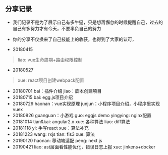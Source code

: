 ## 分享记录

- 我们记录不是为了展示自己有多牛逼，只是想再懈怠的时候提醒自己，过去的自己有多努力才有今天，不要辜负自己的努力
- 你的分享不仅换来了自己技能上的收获，也得到了大家的认可，


- 20180415
> liao: vue生命周期+路由权限控制
- 20180527
>xue: react项目创建webpack配置
- 20180701
bai：插件介绍
jiao：脚本创建项目
- 20180715
bai: egg.js项目介绍
- 20180729
haonan：vue实现原理
junjun：小程序项目介绍，小程序里实现vuex
- 20180826
guanguan：小游戏
guo: eggjs demo
yingying: nginx配置
- 20181014
tian&kai: angular2.x 
xue: 各种算法
liao: diff算法
- 20181118
yi: 手写react
xue：算法补充
- 20181223
wang: rxjs
tian: fis3
xue: 算法
- 20190120
haonan: 移动端适配
peng: next.js
- 20190421
liao: ast层面看性能优化，错误日志上报
xue: jinkens+docker
